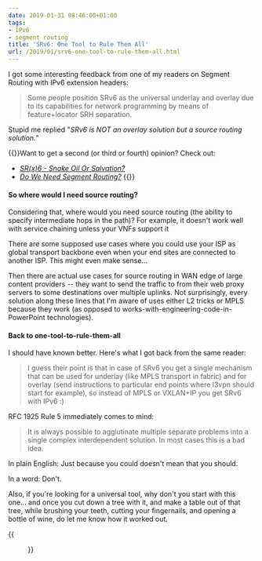 ```yaml
---
date: 2019-01-31 08:46:00+01:00
tags:
- IPv6
- segment routing
title: 'SRv6: One Tool to Rule Them All'
url: /2019/01/srv6-one-tool-to-rule-them-all.html
---
```

I got some interesting feedback from one of my readers on Segment Routing with IPv6 extension headers:

> Some people position SRv6 as the universal underlay and overlay due to its capabilities for network programming by means of feature+locator SRH separation.

Stupid me replied "*SRv6 is NOT an overlay solution but a source routing solution.*"
<!--more-->
{{<note info>}}Want to get a second (or third or fourth) opinion? Check out:

* _[SR(x)6 - Snake Oil Or Salvation?](/2020/08/worth-reading-srx6-snake-oil.html)_
* _[Do We Need Segment Routing?](/2021/10/worth-reading-need-segment-routing.html)_
{{</note>}}

#### So where would I need source routing?

Considering that, where would you need source routing (the ability to specify intermediate hops in the path)? For example, it doesn't work well with service chaining unless your VNFs support it

There are some supposed use cases where you could use your ISP as global transport backbone even when your end sites are connected to another ISP. This might even make sense...

Then there are actual use cases for source routing in WAN edge of large content providers -- they want to send the traffic to from their web proxy servers to some destinations over multiple uplinks. Not surprisingly, every solution along these lines that I'm aware of uses either L2 tricks or MPLS because they work (as opposed to works-with-engineering-code-in-PowerPoint technologies).

#### Back to one-tool-to-rule-them-all

I should have known better. Here's what I got back from the same reader:

> I guess their point is that in case of SRv6 you get a single mechanism that can be used for underlay (like MPLS transport in fabric) and for overlay (send instructions to particular end points where l3vpn should start for example), so instead of MPLS or VXLAN+IP you get SRv6 with IPv6 :)

RFC 1925 Rule 5 immediately comes to mind:

> It is always possible to agglutinate multiple separate problems into a single complex interdependent solution. In most cases this is a bad idea.

In plain English: Just because you could doesn't mean that you should.

In a word: Don't.

Also, if you're looking for a universal tool, why don't you start with this one... and once you cut down a tree with it, and make a table out of that tree, while brushing your teeth, cutting your fingernails, and opening a bottle of wine, do let me know how it worked out.

{{<figure src="/2019/01/s1600-Universal+Tool.jpg">}}
